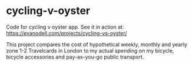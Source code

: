 # cycling-v-oyster
Code for cycling v oyster app. See it in action at: https://evanodell.com/projects/cycling-vs-oyster/

This project compares the cost of hypothetical weekly, monthly and yearly zone 1-2 Travelcards in London to my actual spending on my bicycle, bicycle accessories and pay-as-you-go public transport.
